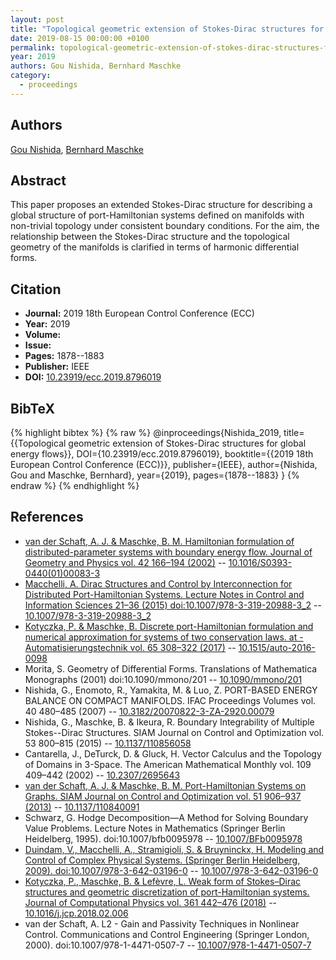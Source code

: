 ```yaml
---
layout: post
title: "Topological geometric extension of Stokes-Dirac structures for global energy flows"
date: 2019-08-15 00:00:00 +0100
permalink: topological-geometric-extension-of-stokes-dirac-structures-for-global-energy-flows
year: 2019
authors: Gou Nishida, Bernhard Maschke
category:
  - proceedings
---
```

 
## Authors
[Gou Nishida](authors/gou_nishida), [Bernhard Maschke](authors/bernhard_maschke)
 
## Abstract
This paper proposes an extended Stokes-Dirac structure for describing a global structure of port-Hamiltonian systems defined on manifolds with non-trivial topology under consistent boundary conditions. For the aim, the relationship between the Stokes-Dirac structure and the topological geometry of the manifolds is clarified in terms of harmonic differential forms.
 
## Citation
- **Journal:** 2019 18th European Control Conference (ECC)
- **Year:** 2019
- **Volume:** 
- **Issue:** 
- **Pages:** 1878--1883
- **Publisher:** IEEE
- **DOI:** [10.23919/ecc.2019.8796019](https://doi.org/10.23919/ecc.2019.8796019)
 
## BibTeX
{% highlight bibtex %}
{% raw %}
@inproceedings{Nishida_2019,
  title={{Topological geometric extension of Stokes-Dirac structures for global energy flows}},
  DOI={10.23919/ecc.2019.8796019},
  booktitle={{2019 18th European Control Conference (ECC)}},
  publisher={IEEE},
  author={Nishida, Gou and Maschke, Bernhard},
  year={2019},
  pages={1878--1883}
}
{% endraw %}
{% endhighlight %}
 
## References
- [van der Schaft, A. J. & Maschke, B. M. Hamiltonian formulation of distributed-parameter systems with boundary energy flow. Journal of Geometry and Physics vol. 42 166–194 (2002)](hamiltonian-formulation-of-distributed-parameter-systems-with-boundary-energy-flow) -- [10.1016/S0393-0440(01)00083-3](https://doi.org/10.1016/S0393-0440(01)00083-3)
- [Macchelli, A. Dirac Structures and Control by Interconnection for Distributed Port-Hamiltonian Systems. Lecture Notes in Control and Information Sciences 21–36 (2015) doi:10.1007/978-3-319-20988-3_2](dirac-structures-and-control-by-interconnection-for-distributed-port-hamiltonian-systems) -- [10.1007/978-3-319-20988-3_2](https://doi.org/10.1007/978-3-319-20988-3_2)
- [Kotyczka, P. & Maschke, B. Discrete port-Hamiltonian formulation and numerical approximation for systems of two conservation laws. at - Automatisierungstechnik vol. 65 308–322 (2017)](discrete-port-hamiltonian-formulation-and-numerical-approximation-for-systems-of-two-conservation-laws) -- [10.1515/auto-2016-0098](https://doi.org/10.1515/auto-2016-0098)
- Morita, S. Geometry of Differential Forms. Translations of Mathematica
                        Monographs (2001) doi:10.1090/mmono/201 -- [10.1090/mmono/201](https://doi.org/10.1090/mmono/201)
- Nishida, G., Enomoto, R., Yamakita, M. & Luo, Z. PORT-BASED ENERGY BALANCE ON COMPACT MANIFOLDS. IFAC Proceedings Volumes vol. 40 480–485 (2007) -- [10.3182/20070822-3-ZA-2920.00079](https://doi.org/10.3182/20070822-3-ZA-2920.00079)
- Nishida, G., Maschke, B. & Ikeura, R. Boundary Integrability of Multiple Stokes--Dirac Structures. SIAM Journal on Control and Optimization vol. 53 800–815 (2015) -- [10.1137/110856058](https://doi.org/10.1137/110856058)
- Cantarella, J., DeTurck, D. & Gluck, H. Vector Calculus and the Topology of Domains in 3-Space. The American Mathematical Monthly vol. 109 409–442 (2002) -- [10.2307/2695643](https://doi.org/10.2307/2695643)
- [van der Schaft, A. J. & Maschke, B. M. Port-Hamiltonian Systems on Graphs. SIAM Journal on Control and Optimization vol. 51 906–937 (2013)](port-hamiltonian-systems-on-graphs) -- [10.1137/110840091](https://doi.org/10.1137/110840091)
- Schwarz, G. Hodge Decomposition—A Method for Solving Boundary Value Problems. Lecture Notes in Mathematics (Springer Berlin Heidelberg, 1995). doi:10.1007/bfb0095978 -- [10.1007/BFb0095978](https://doi.org/10.1007/BFb0095978)
- [Duindam, V., Macchelli, A., Stramigioli, S. & Bruyninckx, H. Modeling and Control of Complex Physical Systems. (Springer Berlin Heidelberg, 2009). doi:10.1007/978-3-642-03196-0](modeling-and-control-of-complex-physical-systems) -- [10.1007/978-3-642-03196-0](https://doi.org/10.1007/978-3-642-03196-0)
- [Kotyczka, P., Maschke, B. & Lefèvre, L. Weak form of Stokes–Dirac structures and geometric discretization of port-Hamiltonian systems. Journal of Computational Physics vol. 361 442–476 (2018)](weak-form-of-stokes-dirac-structures-and-geometric-discretization-of-port-hamiltonian-systems) -- [10.1016/j.jcp.2018.02.006](https://doi.org/10.1016/j.jcp.2018.02.006)
- van der Schaft, A. L2 - Gain and Passivity Techniques in Nonlinear Control. Communications and Control Engineering (Springer London, 2000). doi:10.1007/978-1-4471-0507-7 -- [10.1007/978-1-4471-0507-7](https://doi.org/10.1007/978-1-4471-0507-7)

